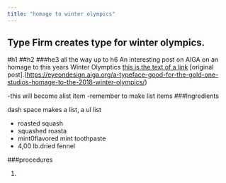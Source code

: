 ```yaml
---
title: "homage to winter olympics"
---
```

Type Firm creates type for winter olympics.
---
#h1
##h2
###he3
all the way up to h6
An interesting post on AIGA on an homage to this years Winter Olymptics
[this is the text of a link](http://whereveritcomesfrom.com)
[original post].(https://eyeondesign.aiga.org/a-typeface-good-for-the-gold-one-studios-homage-to-the-2018-winter-olympics/)

-this will become alist item
-remember to make list items
###Ingredients

dash space makes a list, a ul list
- roasted squash
- squashed roasta
- mint0flavored mint toothpaste
- 4,00 lb.dried fennel

###procedures

1. 
